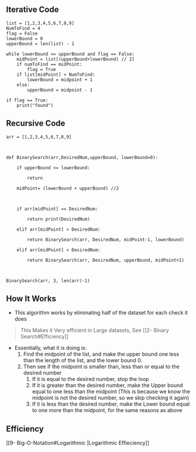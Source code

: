 
## Iterative Code
```
list = [1,2,3,4,5,6,7,8,9]
NumToFind = 4
flag = False
lowerBound = 0
upperBound = len(list) - 1

while lowerBound <= upperBound and flag == False:
	midPoint = list[(upperBound+lowerBound) // 2]
	if numToFind == midPoint:
		flag = True
	if list[midPoint] < NumToFind:
		lowerBound = midpoint + 1
	else:
		upperBound = midpoint - 1

if flag == True:
	print("found")
```


## Recursive Code

```
arr = [1,2,3,4,5,6,7,8,9]

  

def BinarySearch(arr,DesiredNum,upperBound, lowerBound=0):

    if upperBound <= lowerBound:

        return

    midPoint= (lowerBound + upperBound) //2

  

    if arr[midPoint] == DesiredNum:

        return print(DesiredNum)

    elif arr[midPoint] > DesiredNum:

        return BinarySearch(arr, DesiredNum, midPoint-1, lowerBound)

    elif arr[midPoint] < DesiredNum:

        return BinarySearch(arr, DesiredNum, upperBound, midPoint+1)

  

BinarySearch(arr, 3, len(arr)-1)
```














## How It Works

- This algorithm works by eliminating half of the dataset for each check it does
>	This Makes it Very efficient in Large datasets, See [[2- Binary Search#Efficiency]]
- Essentially, what it is doing is:
	1. Find the midpoint of the list, and make the upper bound one less than the length of the list, and the lower bound 0.
	2. Then see if the midpoint is smaller than, less than or equal to the desired number
		1. If it is equal to the desired number, stop the loop
		2. If it is greater than the desired number, make the Upper bound equal to one less than the midpoint (This is because we know the midpoint is not the desired number, so we skip checking it again)
		3. If it is less than the desired number, make the Lower bound equal to one more than the midpoint, for the same reasons as above



## Efficiency

[[9- Big-O-Notation#Logarithmic |Logarithmic Effieciency]]